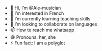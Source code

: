 - 👋 Hi, I’m @Ale-musician
- 👀 I’m interested in French
- 🌱 I’m currently learning teaching skills
- 💞️ I’m looking to collaborate on languages
- 📫 How to reach me whatsapp
- 😄 Pronouns: her, she
- ⚡ Fun fact: I am a polyglot

<!---
Ale-musician/Ale-musician is a ✨ special ✨ repository because its `README.md` (this file) appears on your GitHub profile.
You can click the Preview link to take a look at your changes.
--->
